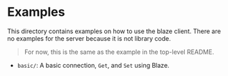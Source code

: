 # Examples

This directory contains examples on how to use the blaze client. There are no examples for the server because it is not library code.

> For now, this is the same as the example in the top-level README.

- `basic/`: A basic connection, `Get`, and `Set` using Blaze.
